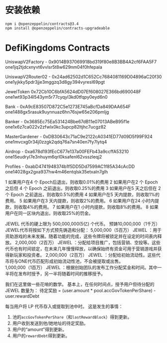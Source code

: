 

# 安装依赖

```
npm i @openzeppelin/contracts@3.4 
npm install @openzeppelin/contracts-upgradeable

```

# DefiKingdoms Contracts

UniswapV2Factory - 0x9014B937069918bd319f80e8B3BB4A2cf6FAA5F7
one1jq2tjdcxnyvt6vvlsr5t8w629nm04f0hfepala

UniswapV2Router02 - 0x24ad62502d1C652Cc7684081169D04896aC20f30
one1yjkky5pdr3jje3mggzq3d8gy394vyresl69pgt

JewelToken 0x72Cb10C6bfA5624dD07Ef608027E366bd690048F
one1wt93p34l543ym5r77cyqyl3kd0tfqpy0eyd6n0

Bank - 0xA9cE83507D872C5e1273E745aBcfDa849DAA654F
one1488gx5rasuk9uynnuaz6hn76sjw65e206pmljg

Banker - 0x3685Ec75Ea531424Bbe67dB11e07013ABeB95f1e
one1x6z7ca022v2zfwlx0kc3upcp82ltjhc7ucgz82

MasterGardener - 0xDB30643c71aC9e2122cA0341ED77d09D5f99F924
one1mvcxg0r34j0zzgk2qdq76a7sn40en7fy7lytq4

Airdrop - 0xa678d193fEcC677e137a00FEFb43a9ccffA53210
one15eudryl7e3nhuym6qrl0ksafenl62vsszleqj2

Profiles - 0xabD4741948374b1f5DD5Dd7599AC1f85A34cAcDD
one14028gx2gxa937hw4m46entqlsk35etxaln7glh



1 如果用户在4 个 Epoch后退出，则收取0.01%的费用
2 如果用户在2 个 Epoch之后但 4 个 Epoch 之前退出，则收取0.25%的费用
3 如果用户在5 天之后但在 2 个 Epoch 之前退出，则收取0.5%的费用
4 如果用户在5 天内提款，则收取1%的费用。
5 如果用户在3 天内提款，则收取2%的费用。
6 如果用户在24 小时内提款，则收取4%的费用。
7 如果用户在1 小时内提款，则收取8%的费用。
8 如果用户在同一区块内退出，则收取25%的罚金。



JEWEL 代币的硬上限为 500,000,000(5亿) 个代币。
预铸10,000,000（1千万） JEWEL代币将按如下方式预先铸造和分配：
5,000,000（5百万） JEWEL ：用于资助游戏的未来发展。随着功能的完成，这些令牌将被锁定并在设定的时间表内释放。
2,000,000（2百万） JEWEL ：分配给项目推广，包括营销、空投等。这些代币也有时间锁定，在未来几年慢慢释放，以确保始终有资金可用于营销游戏并获得新玩家和投资者。
2,000,000（2百万） JEWEL ：分配给初始流动性。这些代币将与ONE代币匹配形成初始流动性池，不会被提取或出售。	
1,000,000（1百万） JEWEL ：根据创始团队的发布工作分配奖金和时间。其中一半将在发布时授予，另一半将随着时间的推移授予。


我们在这里做一些花哨的数学。 基本上，在任何时间点，授予用户但待分配的 JEWEL 数量为：
待定奖励 = (user.amount * pool.accGovTokenPerShare) - user.rewardDebt

每当用户将 LP 代币存入或提取到池中时。 这是发生的事情：
1. 池的`accGovTokenPerShare`（和`lastRewardBlock`）得到更新。
2. 用户收到发送到他/她地址的待定奖励。
3. 用户的“amount”得到更新。
4. 用户的`rewardDebt`得到更新。
